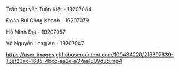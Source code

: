 Trần Nguyễn Tuấn Kiệt - 19207084

Đoàn Bùi Công Khanh - 19207079

Hồ Minh Đạt - 19207057

Võ Nguyễn Long An - 19207047


https://user-images.githubusercontent.com/100434220/215397639-13ef23ac-1685-4bcc-aa2e-a37aa1809d3d.mp4

